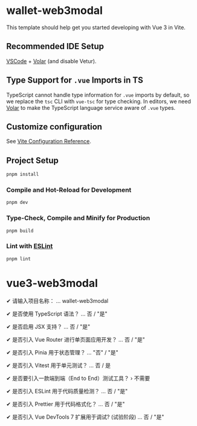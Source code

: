 # wallet-web3modal

This template should help get you started developing with Vue 3 in Vite.

## Recommended IDE Setup

[VSCode](https://code.visualstudio.com/) + [Volar](https://marketplace.visualstudio.com/items?itemName=Vue.volar) (and disable Vetur).

## Type Support for `.vue` Imports in TS

TypeScript cannot handle type information for `.vue` imports by default, so we replace the `tsc` CLI with `vue-tsc` for type checking. In editors, we need [Volar](https://marketplace.visualstudio.com/items?itemName=Vue.volar) to make the TypeScript language service aware of `.vue` types.

## Customize configuration

See [Vite Configuration Reference](https://vite.dev/config/).

## Project Setup

```sh
pnpm install
```

### Compile and Hot-Reload for Development

```sh
pnpm dev
```

### Type-Check, Compile and Minify for Production

```sh
pnpm build
```

### Lint with [ESLint](https://eslint.org/)

```sh
pnpm lint
```

# vue3-web3modal

✔ 请输入项目名称： … wallet-web3modal

✔ 是否使用 TypeScript 语法？ … 否 / "是"

✔ 是否启用 JSX 支持？ … 否 / "是"

✔ 是否引入 Vue Router 进行单页面应用开发？ … 否 / "是"

✔ 是否引入 Pinia 用于状态管理？ … "否" / "是"

✔ 是否引入 Vitest 用于单元测试？ … 否 / 是

✔ 是否要引入一款端到端（End to End）测试工具？ › 不需要

✔ 是否引入 ESLint 用于代码质量检测？ … 否 / "是"

✔ 是否引入 Prettier 用于代码格式化？ … 否 / "是"

✔ 是否引入 Vue DevTools 7 扩展用于调试? (试验阶段) … 否 / "是"

